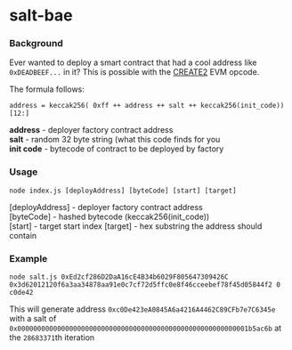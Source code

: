 # salt-bae

### Background
Ever wanted to deploy a smart contract that had a cool address like `0xDEADBEEF...` in it? This is possible with the [CREATE2](https://eips.ethereum.org/EIPS/eip-1014) EVM opcode.

The formula follows: 
```
address = keccak256( 0xff ++ address ++ salt ++ keccak256(init_code))[12:]
```
**address** - deployer factory contract address  
**salt** - random 32 byte string (what this code finds for you  
**init code** - bytecode of contract to be deployed by factory  

### Usage
```
node index.js [deployAddress] [byteCode] [start] [target]
```

[deployAddress] -  deployer factory contract address  
[byteCode] - hashed bytecode (keccak256(init_code))  
[start] - target start index
[target] - hex substring the address should contain

### Example
```
node salt.js 0xEd2cf286D2DaA16cE4B34b6029F805647309426C 0x3d62012120f6a3aa34878aa91e0c7cf72d5ffc0e8f46cceebef78f45d05844f2 0 c0de42
```
This will generate address `0xc0De423eA0845A6a4216A4462C89CFb7e7C6345e` with a salt of `0x0000000000000000000000000000000000000000000000000000000001b5ac6b` at the 
`28683371`th iteration
